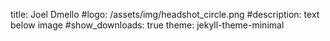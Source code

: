title: Joel Dmello
#logo: /assets/img/headshot_circle.png
#description: text below image
#show_downloads: true
theme: jekyll-theme-minimal
